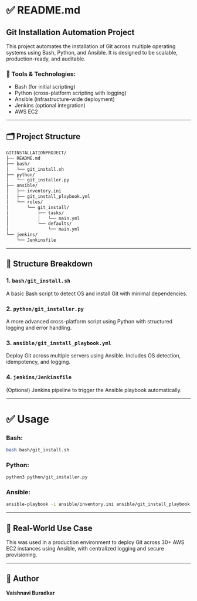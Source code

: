 # ✅ README.md

## Git Installation Automation Project

This project automates the installation of Git across multiple operating systems using Bash, Python, and Ansible. It is designed to be scalable, production-ready, and auditable.

### 🔧 Tools & Technologies:
- Bash (for initial scripting)
- Python (cross-platform scripting with logging)
- Ansible (infrastructure-wide deployment)
- Jenkins (optional integration)
- AWS EC2

---
## 🗂️ Project Structure
```bash
GITINSTALLATIONPROJECT/
├── README.md
├── bash/
│   └── git_install.sh
├── python/
│   └── git_installer.py
├── ansible/
│   ├── inventory.ini
│   ├── git_install_playbook.yml
│   └── roles/
│       └── git_install/
│           ├── tasks/
│           │   └── main.yml
│           └── defaults/
│               └── main.yml
└── jenkins/
    └── Jenkinsfile
```
---
## 🧱 Structure Breakdown

### 1. `bash/git_install.sh`
A basic Bash script to detect OS and install Git with minimal dependencies.

### 2. `python/git_installer.py`
A more advanced cross-platform script using Python with structured logging and error handling.

### 3. `ansible/git_install_playbook.yml`
Deploy Git across multiple servers using Ansible. Includes OS detection, idempotency, and logging.

### 4. `jenkins/Jenkinsfile`
(Optional) Jenkins pipeline to trigger the Ansible playbook automatically.

---

# ✅ Usage

### Bash:
```bash
bash bash/git_install.sh
```

### Python:
```bash
python3 python/git_installer.py
```

### Ansible:
```bash
ansible-playbook -i ansible/inventory.ini ansible/git_install_playbook.yml
```

---

## 📌 Real-World Use Case
This was used in a production environment to deploy Git across 30+ AWS EC2 instances using Ansible, with centralized logging and secure provisioning.

---

## 👤 Author
**Vaishnavi Buradkar**
